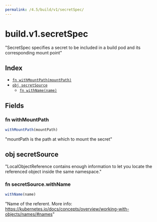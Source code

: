 ```yaml
---
permalink: /4.5/build/v1/secretSpec/
---
```


# build.v1.secretSpec

"SecretSpec specifies a secret to be included in a build pod and its corresponding mount point"

## Index

* [`fn withMountPath(mountPath)`](#fn-withmountpath)
* [`obj secretSource`](#obj-secretsource)
  * [`fn withName(name)`](#fn-secretsourcewithname)

## Fields

### fn withMountPath

```ts
withMountPath(mountPath)
```

"mountPath is the path at which to mount the secret"

## obj secretSource

"LocalObjectReference contains enough information to let you locate the referenced object inside the same namespace."

### fn secretSource.withName

```ts
withName(name)
```

"Name of the referent. More info: https://kubernetes.io/docs/concepts/overview/working-with-objects/names/#names"